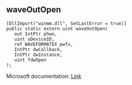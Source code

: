 ## waveOutOpen

```
[DllImport("winmm.dll", SetLastError = true)]
public static extern uint waveOutOpen(
   out IntPtr phwo,
   uint uDeviceID,
   ref WAVEFORMATEX pwfx,
   IntPtr dwCallback,
   IntPtr dwInstance,
   uint fdwOpen
);
```

Microsoft documentation: [Link](https://learn.microsoft.com/en-us/windows/win32/api/mmeapi/nf-mmeapi-waveoutopen)
